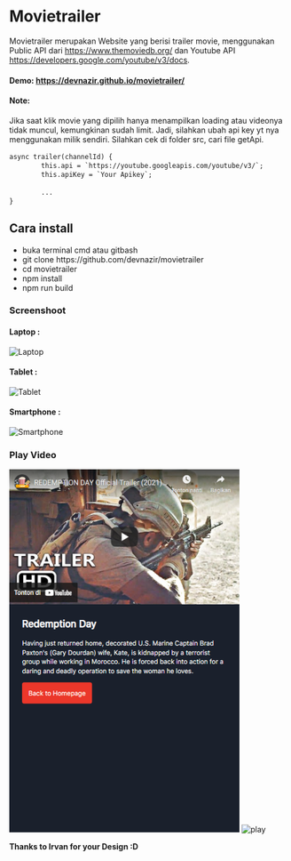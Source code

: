 # Movietrailer
Movietrailer merupakan Website yang berisi trailer movie, menggunakan Public API dari https://www.themoviedb.org/ dan Youtube API https://developers.google.com/youtube/v3/docs.

#### Demo: https://devnazir.github.io/movietrailer/
#### Note: 
Jika saat klik movie yang dipilih hanya menampilkan loading atau videonya tidak muncul, kemungkinan sudah limit. Jadi, silahkan ubah api key yt nya menggunakan milik sendiri. Silahkan cek di folder src, cari file getApi. 

```
async trailer(channelId) {
        this.api = `https://youtube.googleapis.com/youtube/v3/`;
        this.apiKey = `Your Apikey`;

        ...
}
```

## Cara install
<ul>
  <li>buka terminal cmd atau gitbash</li>
  <li>git clone https://github.com/devnazir/movietrailer</li>
  <li>cd movietrailer</li>
  <li>npm install</li>
  <li>npm run build</li>
</ul>

### Screenshoot
#### Laptop : 
![Laptop](/example/laptop.png)
#### Tablet :
![Tablet](/example/tablet.png)
#### Smartphone : 
![Smartphone](/example/smartphone.png)

### Play Video
![play](/example/play-on-smartphone.png)
![play](/example/play-on-laptop.png)

<b> Thanks to Irvan for your Design :D </b>
